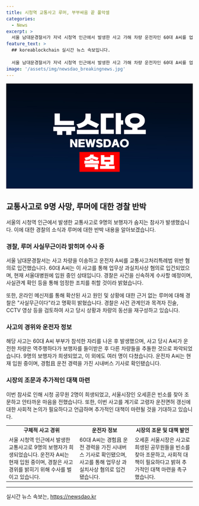 ```yaml
---
title: 시청역 교통사고 루머, 부부싸움 끝 풀악셀
categories:
  - News
excerpt: >
  서울 남대문경찰서가 저녁 시청역 인근에서 발생한 사고 가해 차량 운전자인 60대 A씨를 업무상과실치사상 혐의로 입건했다. A씨는 현재 서울대병원에 입원 중이며, 경찰은 사고 원인을 조사 중이다. 온라인 메신저를 통해 루머가 확산된 것에 대해 경찰은 사실무근이라고 반박했다. A씨와 부부는 호텔 출구에서 싸운 후 사고를 일으켰는데, 여러 차량과 보행자들을 들이받은 것으로 파악되었다. 사고 당시 A씨의 운전 경력과 차량의 동선을 재구성하는 등 경찰은 사고를 철저히 수사 중이다.
feature_text: >
  ## koreablockchain 실시간 뉴스 속보입니다.

  서울 남대문경찰서가 저녁 시청역 인근에서 발생한 사고 가해 차량 운전자인 60대 A씨를 업무상과실치사상 혐의로 입건했다. A씨는 현재 서울대병원에 입원 중이며, 경찰은 사고 원인을 조사 중이다. 온라인 메신저를 통해 루머가 확산된 것에 대해 경찰은 사실무근이라고 반박했다. A씨와 부부는 호텔 출구에서 싸운 후 사고를 일으켰는데, 여러 차량과 보행자들을 들이받은 것으로 파악되었다. 사고 당시 A씨의 운전 경력과 차량의 동선을 재구성하는 등 경찰은 사고를 철저히 수사 중이다.
image: '/assets/img/newsdao_breakingnews.jpg'
---
```


<p><img src="/assets/img/newsdao_breakingnews.jpg" alt="koreablockchain 속보" /></p>

<h2 data-ke-size="size26">교통사고로 9명 사망, 루머에 대한 경찰 반박</h2>

<p data-ke-size="size16">서울의 시청역 인근에서 발생한 교통사고로 9명의 보행자가 숨지는 참사가 발생했습니다. 이에 대한 경찰의 소식과 루머에 대한 반박 내용을 알아보겠습니다.</p>

<h3>경찰, 루머 사실무근이라 밝히며 수사 중</h3>

<p data-ke-size="size16">서울 남대문경찰서는 사고 차량을 이송하고 운전자 A씨를 교통사고처리특례법 위반 혐의로 입건했습니다. 60대 A씨는 이 사고를 통해 업무상 과실치사상 혐의로 입건되었으며, 현재 서울대병원에 입원 중인 상태입니다. 경찰은 사건을 신속하게 수사할 예정이며, 사실관계 확인 등을 통해 엄정한 조치를 취할 것이라 밝혔습니다.</p>

<p data-ke-size="size16">또한, 온라인 메신저를 통해 확산된 사고 원인 및 상황에 대한 근거 없는 루머에 대해 경찰은 "사실무근이다"라고 명확히 밝혔습니다. 경찰은 사건 관계인과 목격자 진술, CCTV 영상 등을 검토하여 사고 당시 상황과 차량의 동선을 재구성하고 있습니다.</p>

<h3>사고의 경위와 운전자 정보</h3>

<p data-ke-size="size16">해당 사고는 60대 A씨 부부가 참석한 자리를 나온 후 발생했으며, 사고 당시 A씨가 운전한 차량은 역주행하다가 보행자를 들이받은 후 다른 차량들을 추돌한 것으로 파악되었습니다. 9명의 보행자가 희생되었고, 이 외에도 여러 명이 다쳤습니다. 운전자 A씨는 현재 입원 중이며, 경험且 운전 경력을 가진 시내버스 기사로 확인됐습니다.</p>

<h3>시장의 조문과 추가적인 대책 마련</h3>

<p data-ke-size="size16">이번 참사로 인해 시청 공무원 2명이 희생되었고, 서울시장인 오세훈은 빈소를 찾아 조문하고 안타까운 마음을 전했습니다. 또한, 이번 사고를 계기로 고령자 운전면허 갱신에 대한 사회적 논의가 필요하다고 언급하며 추가적인 대책이 마련될 것을 기대하고 있습니다.</p>

<table>
    <tr>
        <td style="text-align: center; height: 17px;"><b>구체적 사고 경위</b></td>
        <td style="text-align: center; height: 17px;"><b>운전자 정보</b></td>
        <td style="text-align: center; height: 17px;"><b>시장의 조문 및 대책 발언</b></td>
    </tr>
    <tr>
        <td style="text-align: left;">서울 시청역 인근에서 발생한 교통사고로 9명의 보행자가 희생되었습니다. 운전자 A씨는 현재 입원 중이며, 경찰은 사고 경위를 밝히기 위해 수사를 벌이고 있습니다.</td>
        <td style="text-align: left;">60대 A씨는 경험且 운전 경력을 가진 시내버스 기사로 확인됐으며, 사고를 통해 업무상 과실치사상 혐의로 입건됐습니다.</td>
        <td style="text-align: left;">오세훈 서울시장은 사고로 희생된 공무원들을 빈소를 찾아 조문하고, 사회적 대책이 필요하다고 밝혀 추가적인 대책 마련을 촉구했습니다.</td>
    </tr>
</table>

<p><hr></p>
실시간 뉴스 속보는, <a href="https://newsdao.kr" rel="dofollow">https://newsdao.kr</a>


